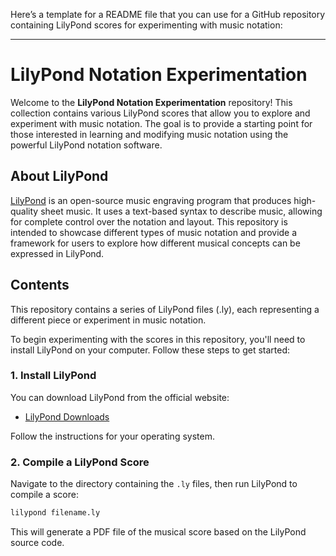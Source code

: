 Here’s a template for a README file that you can use for a GitHub repository containing LilyPond scores for experimenting with music notation:

---

# LilyPond Notation Experimentation

Welcome to the **LilyPond Notation Experimentation** repository! This collection contains various LilyPond scores that allow you to explore and experiment with music notation. The goal is to provide a starting point for those interested in learning and modifying music notation using the powerful LilyPond notation software.

## About LilyPond

[LilyPond](http://lilypond.org/) is an open-source music engraving program that produces high-quality sheet music. It uses a text-based syntax to describe music, allowing for complete control over the notation and layout. This repository is intended to showcase different types of music notation and provide a framework for users to explore how different musical concepts can be expressed in LilyPond.

## Contents

This repository contains a series of LilyPond files (.ly), each representing a different piece or experiment in music notation.

To begin experimenting with the scores in this repository, you'll need to install LilyPond on your computer. Follow these steps to get started:

### 1. Install LilyPond

You can download LilyPond from the official website:

- [LilyPond Downloads](http://lilypond.org/download.html)

Follow the instructions for your operating system.

### 2. Compile a LilyPond Score

Navigate to the directory containing the `.ly` files, then run LilyPond to compile a score:

```bash
lilypond filename.ly
```

This will generate a PDF file of the musical score based on the LilyPond source code.
